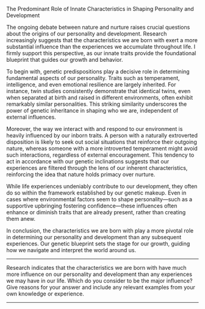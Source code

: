 The Predominant Role of Innate Characteristics in Shaping Personality and Development

The ongoing debate between nature and nurture raises crucial questions about the origins of our personality and development. Research increasingly suggests that the characteristics we are born with exert a more substantial influence than the experiences we accumulate throughout life. I firmly support this perspective, as our innate traits provide the foundational blueprint that guides our growth and behavior.

To begin with, genetic predispositions play a decisive role in determining fundamental aspects of our personality. Traits such as temperament, intelligence, and even emotional resilience are largely inherited. For instance, twin studies consistently demonstrate that identical twins, even when separated at birth and raised in different environments, often exhibit remarkably similar personalities. This striking similarity underscores the power of genetic inheritance in shaping who we are, independent of external influences.

Moreover, the way we interact with and respond to our environment is heavily influenced by our inborn traits. A person with a naturally extroverted disposition is likely to seek out social situations that reinforce their outgoing nature, whereas someone with a more introverted temperament might avoid such interactions, regardless of external encouragement. This tendency to act in accordance with our genetic inclinations suggests that our experiences are filtered through the lens of our inherent characteristics, reinforcing the idea that nature holds primacy over nurture.

While life experiences undeniably contribute to our development, they often do so within the framework established by our genetic makeup. Even in cases where environmental factors seem to shape personality—such as a supportive upbringing fostering confidence—these influences often enhance or diminish traits that are already present, rather than creating them anew.

In conclusion, the characteristics we are born with play a more pivotal role in determining our personality and development than any subsequent experiences. Our genetic blueprint sets the stage for our growth, guiding how we navigate and interpret the world around us.

---

Research indicates that the characteristics we are born with have much more influence on our personality and development than any experiences we may have in our life. 
Which do you consider to be the major influence? 
Give reasons for your answer and include any relevant examples from your own knowledge or experience.

---
